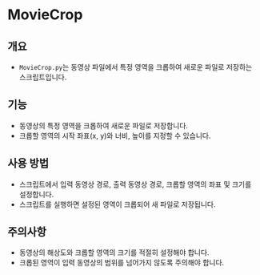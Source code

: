 # MovieCrop

## 개요
- `MovieCrop.py`는 동영상 파일에서 특정 영역을 크롭하여 새로운 파일로 저장하는 스크립트입니다.

## 기능
- 동영상의 특정 영역을 크롭하여 새로운 파일로 저장합니다.
- 크롭할 영역의 시작 좌표(x, y)와 너비, 높이를 지정할 수 있습니다.

## 사용 방법
- 스크립트에서 입력 동영상 경로, 출력 동영상 경로, 크롭할 영역의 좌표 및 크기를 설정합니다.
- 스크립트를 실행하면 설정된 영역이 크롭되어 새 파일로 저장됩니다.

## 주의사항
- 동영상의 해상도와 크롭할 영역의 크기를 적절히 설정해야 합니다.
- 크롭된 영역이 입력 동영상의 범위를 넘어가지 않도록 주의해야 합니다.
